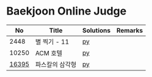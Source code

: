 # Baekjoon Online Judge

| No | Title | Solutions | Remarks |
| ---- | ---- | ---- | ---- |
| 2448 | 별 찍기 - 11 | [py](solutions/py/2448.py) | |
| 10250 | ACM 호텔 | [py](solutions/py/10250.py) | |
| [16395](https://www.acmicpc.net/problem/16395) | 파스칼의 삼각형 | [py](solutions/py/16395.py) | |
